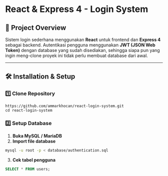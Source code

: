 # React & Express 4 - Login System

## 📌 Project Overview
Sistem login sederhana menggunakan **React** untuk frontend dan **Express 4** sebagai backend. Autentikasi pengguna menggunakan **JWT (JSON Web Token)** dengan database yang sudah disediakan, sehingga siapa pun yang ingin meng-clone proyek ini tidak perlu membuat database dari awal.

---
## 🛠️ Installation & Setup
### **1️⃣ Clone Repository**
```sh[
https://github.com/ammarkhocan/react-login-system.git
cd react-login-system
```

### **2️⃣ Setup Database**
1. **Buka MySQL / MariaDB**
2. **Import file database**
```sh
mysql -u root -p < database/authentication.sql
```
3. **Cek tabel pengguna**
```sql
SELECT * FROM users;

